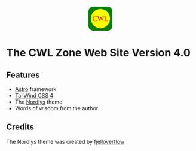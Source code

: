 <p align="center">
  <a href="https://www.thecwlzone.com">
    <img alt="logo" src="./public/favicon.svg" height="64">
  </a>
</p>

# The CWL Zone Web Site Version 4.0

## Features

- [Astro](https://astro.build/) framework
- [TailWind CSS 4](https://tailwindcss.com/)
- The [Nordlys](https://astro.build/themes/details/nordlys/) theme
- Words of wisdom from the author

## Credits

The Nordlys theme was created by [fjelloverflow](https://nordlys.fjelloverflow.dev/)
